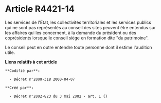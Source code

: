 # Article R4421-14

Les services de l'Etat, les collectivités territoriales et les services publics qui ne sont pas représentés au conseil des
sites peuvent être entendus sur les affaires qui les concernent, à la demande du président ou des coprésidents lorsque le
conseil siège en formation dite "du patrimoine".

Le conseil peut en outre entendre toute personne dont il estime l'audition utile.

**Liens relatifs à cet article**

	**Codifié par**:

	  - Décret n°2000-318 2000-04-07

	**Créé par**:

	  - Décret n°2002-823 du 3 mai 2002 - art. 1 ()
